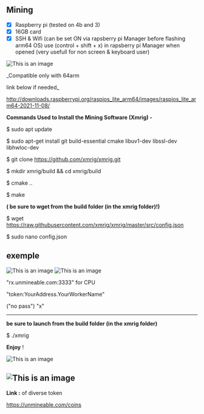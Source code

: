## Mining 

- [x] Raspberry pi (tested on 4b and 3) 
- [x] 16GB card   
- [x] SSH  & Wifi (can be set ON via rapsberry pi Manager before flashing arm64 OS) use (control + shift + x) in rapsberry pi Manager when opened 
     (very usefull for non screen & keyboard user)

![This is an image](https://github.com/cryptonobo/MinnigTools/blob/master/istockphoto-1170634914-612x612.jpg)

_Compatible only with 64arm 

link below if needed_

http://downloads.raspberrypi.org/raspios_lite_arm64/images/raspios_lite_arm64-2021-11-08/


**Commands Used to Install the Mining Software (Xmrig) -**

$ sudo apt update

$ sudo apt-get install git build-essential cmake libuv1-dev libssl-dev libhwloc-dev

$ git clone https://github.com/xmrig/xmrig.git

$ mkdir xmrig/build && cd xmrig/build

$ cmake .. 

$ make 


**( be sure to wget from the build folder (in the xmrig folder)!)**

$ wget https://raw.githubusercontent.com/xmrig/xmrig/master/src/config.json


$ sudo nano config.json 

## exemple

![This is an image](https://github.com/cryptonobo/MinnigTools/blob/master/Screenshot%202021-11-16%20at%2006.45.36.png)
![This is an image](https://github.com/cryptonobo/MinnigTools/blob/master/Screenshot%202021-11-16%20at%2006.45.28.png)

"rx.unmineable.com:3333" for CPU 

"token:YourAddress.YourWorkerName"

("no pass") "x"

------------

**be sure to launch from the build folder (in the xmrig folder)**

$ ./xmrig 


**Enjoy** !

![This is an image](https://github.com/cryptonobo/Mining-XMRIG-various-coin-/blob/master/Screenshot%202021-11-16%20at%2007.06.49.png)

![This is an image](https://github.com/cryptonobo/Mining-XMRIG-various-coin-/blob/master/Screenshot%202021-11-16%20at%2007.06.55.png)
-------------


**Link :**  of diverse token 

https://unmineable.com/coins

